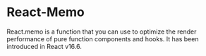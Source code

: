 # React-Memo
React.memo is a function that you can use to optimize the render performance of pure function components and hooks. It has been introduced in React v16.6.

